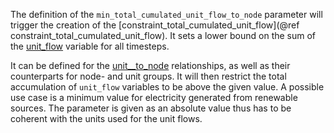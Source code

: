 The definition of the `min_total_cumulated_unit_flow_to_node` parameter will trigger the creation of the [constraint\_total\_cumulated\_unit\_flow](@ref constraint_total_cumulated_unit_flow). It sets a lower bound on the sum of the [unit\_flow](@ref) variable for all timesteps.

It can be defined for the [unit\_\_to\_node](@ref) relationships, as well as their counterparts for node- and unit groups. It will then restrict the total accumulation of `unit_flow` variables to be above the given value. A possible use case is a minimum value for electricity generated from renewable sources. The parameter is given as an absolute value thus has to be coherent with the units used for the unit flows.

